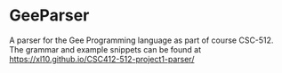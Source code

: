 # GeeParser
A parser for the Gee Programming language as part of course CSC-512. The grammar and example snippets can be found at https://xl10.github.io/CSC412-512-project1-parser/
